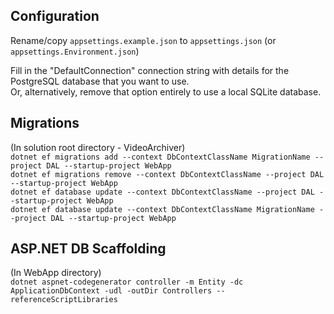 ## Configuration
Rename/copy `appsettings.example.json` to `appsettings.json` (or `appsettings.Environment.json`)
  
Fill in the "DefaultConnection" connection string with details for the PostgreSQL database that you want to use.  
Or, alternatively, remove that option entirely to use a local SQLite database.

## Migrations
(In solution root directory - VideoArchiver)  
`dotnet ef migrations add --context DbContextClassName MigrationName --project DAL --startup-project WebApp`  
`dotnet ef migrations remove --context DbContextClassName --project DAL --startup-project WebApp`  
`dotnet ef database update --context DbContextClassName --project DAL --startup-project WebApp`  
`dotnet ef database update --context DbContextClassName MigrationName --project DAL --startup-project WebApp`  

## ASP.NET DB Scaffolding
(In WebApp directory)  
`dotnet aspnet-codegenerator controller -m Entity -dc ApplicationDbContext -udl -outDir Controllers --referenceScriptLibraries`
